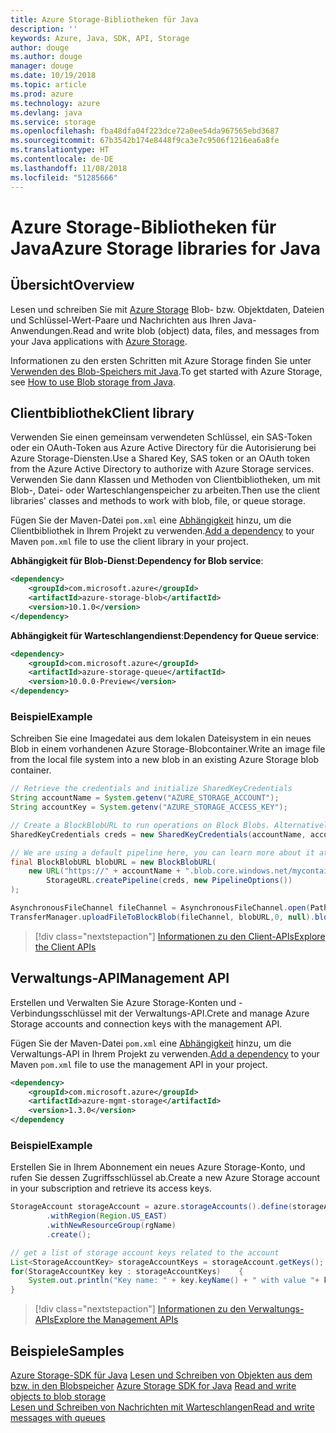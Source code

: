 ```yaml
---
title: Azure Storage-Bibliotheken für Java
description: ''
keywords: Azure, Java, SDK, API, Storage
author: douge
ms.author: douge
manager: douge
ms.date: 10/19/2018
ms.topic: article
ms.prod: azure
ms.technology: azure
ms.devlang: java
ms.service: storage
ms.openlocfilehash: fba48dfa04f223dce72a0ee54da967565ebd3687
ms.sourcegitcommit: 67b3542b174e8448f9ca3e7c9506f1216ea6a8fe
ms.translationtype: HT
ms.contentlocale: de-DE
ms.lasthandoff: 11/08/2018
ms.locfileid: "51285666"
---
```

# <a name="azure-storage-libraries-for-java"></a><span data-ttu-id="5a0e7-103">Azure Storage-Bibliotheken für Java</span><span class="sxs-lookup"><span data-stu-id="5a0e7-103">Azure Storage libraries for Java</span></span>

## <a name="overview"></a><span data-ttu-id="5a0e7-104">Übersicht</span><span class="sxs-lookup"><span data-stu-id="5a0e7-104">Overview</span></span>

<span data-ttu-id="5a0e7-105">Lesen und schreiben Sie mit [Azure Storage](/azure/storage/storage-introduction) Blob- bzw. Objektdaten, Dateien und Schlüssel-Wert-Paare und Nachrichten aus Ihren Java-Anwendungen.</span><span class="sxs-lookup"><span data-stu-id="5a0e7-105">Read and write blob (object) data, files, and messages from your Java applications with [Azure Storage](/azure/storage/storage-introduction).</span></span>

<span data-ttu-id="5a0e7-106">Informationen zu den ersten Schritten mit Azure Storage finden Sie unter [Verwenden des Blob-Speichers mit Java](/azure/storage/blobs/storage-quickstart-blobs-java-v10).</span><span class="sxs-lookup"><span data-stu-id="5a0e7-106">To get started with Azure Storage, see [How to use Blob storage from Java](/azure/storage/blobs/storage-quickstart-blobs-java-v10).</span></span>

## <a name="client-library"></a><span data-ttu-id="5a0e7-107">Clientbibliothek</span><span class="sxs-lookup"><span data-stu-id="5a0e7-107">Client library</span></span>

<span data-ttu-id="5a0e7-108">Verwenden Sie einen gemeinsam verwendeten Schlüssel, ein SAS-Token oder ein OAuth-Token aus Azure Active Directory für die Autorisierung bei Azure Storage-Diensten.</span><span class="sxs-lookup"><span data-stu-id="5a0e7-108">Use a Shared Key, SAS token or an OAuth token from the Azure Active Directory to authorize with Azure Storage services.</span></span> <span data-ttu-id="5a0e7-109">Verwenden Sie dann Klassen und Methoden von Clientbibliotheken, um mit Blob-, Datei- oder Warteschlangenspeicher zu arbeiten.</span><span class="sxs-lookup"><span data-stu-id="5a0e7-109">Then use the client libraries' classes and methods to work with blob, file, or queue storage.</span></span> 

<span data-ttu-id="5a0e7-110">Fügen Sie der Maven-Datei `pom.xml` eine [Abhängigkeit](https://maven.apache.org/guides/getting-started/index.html#How_do_I_use_external_dependencies) hinzu, um die Clientbibliothek in Ihrem Projekt zu verwenden.</span><span class="sxs-lookup"><span data-stu-id="5a0e7-110">[Add a dependency](https://maven.apache.org/guides/getting-started/index.html#How_do_I_use_external_dependencies) to your Maven `pom.xml` file to use the client library in your project.</span></span>   

<span data-ttu-id="5a0e7-111">**Abhängigkeit für Blob-Dienst**:</span><span class="sxs-lookup"><span data-stu-id="5a0e7-111">**Dependency for Blob service**:</span></span>
```XML
<dependency>
    <groupId>com.microsoft.azure</groupId>
    <artifactId>azure-storage-blob</artifactId>
    <version>10.1.0</version>
</dependency>
```

<span data-ttu-id="5a0e7-112">**Abhängigkeit für Warteschlangendienst**:</span><span class="sxs-lookup"><span data-stu-id="5a0e7-112">**Dependency for Queue service**:</span></span>
```XML
<dependency>
    <groupId>com.microsoft.azure</groupId>
    <artifactId>azure-storage-queue</artifactId>
    <version>10.0.0-Preview</version>
</dependency>
```


### <a name="example"></a><span data-ttu-id="5a0e7-113">Beispiel</span><span class="sxs-lookup"><span data-stu-id="5a0e7-113">Example</span></span>

<span data-ttu-id="5a0e7-114">Schreiben Sie eine Imagedatei aus dem lokalen Dateisystem in ein neues Blob in einem vorhandenen Azure Storage-Blobcontainer.</span><span class="sxs-lookup"><span data-stu-id="5a0e7-114">Write an image file from the local file system into a new blob in an existing Azure Storage blob container.</span></span>


```java
// Retrieve the credentials and initialize SharedKeyCredentials
String accountName = System.getenv("AZURE_STORAGE_ACCOUNT");
String accountKey = System.getenv("AZURE_STORAGE_ACCESS_KEY");

// Create a BlockBlobURL to run operations on Block Blobs. Alternatively create a ServiceURL, or ContainerURL for operations on Blob service, and Blob containers
SharedKeyCredentials creds = new SharedKeyCredentials(accountName, accountKey);

// We are using a default pipeline here, you can learn more about it at https://github.com/Azure/azure-storage-java/wiki/Azure-Storage-Java-V10-Overview
final BlockBlobURL blobURL = new BlockBlobURL(
    new URL("https://" + accountName + ".blob.core.windows.net/mycontainer/myimage.jpg"), 
        StorageURL.createPipeline(creds, new PipelineOptions())
);

AsynchronousFileChannel fileChannel = AsynchronousFileChannel.open(Paths.get("myimage.jpg"));
TransferManager.uploadFileToBlockBlob(fileChannel, blobURL,0, null).blockingGet();
```

> [!div class="nextstepaction"]
> [<span data-ttu-id="5a0e7-115">Informationen zu den Client-APIs</span><span class="sxs-lookup"><span data-stu-id="5a0e7-115">Explore the Client APIs</span></span>](/java/api/overview/azure/storage/client)

## <a name="management-api"></a><span data-ttu-id="5a0e7-116">Verwaltungs-API</span><span class="sxs-lookup"><span data-stu-id="5a0e7-116">Management API</span></span>

<span data-ttu-id="5a0e7-117">Erstellen und Verwalten Sie Azure Storage-Konten und -Verbindungsschlüssel mit der Verwaltungs-API.</span><span class="sxs-lookup"><span data-stu-id="5a0e7-117">Crete and manage Azure Storage accounts and connection keys with the management API.</span></span>

<span data-ttu-id="5a0e7-118">Fügen Sie der Maven-Datei `pom.xml` eine [Abhängigkeit](https://maven.apache.org/guides/getting-started/index.html#How_do_I_use_external_dependencies) hinzu, um die Verwaltungs-API in Ihrem Projekt zu verwenden.</span><span class="sxs-lookup"><span data-stu-id="5a0e7-118">[Add a dependency](https://maven.apache.org/guides/getting-started/index.html#How_do_I_use_external_dependencies) to your Maven `pom.xml` file to use the management API in your project.</span></span>  

```XML
<dependency>
    <groupId>com.microsoft.azure</groupId>
    <artifactId>azure-mgmt-storage</artifactId>
    <version>1.3.0</version>
</dependency
```   

### <a name="example"></a><span data-ttu-id="5a0e7-119">Beispiel</span><span class="sxs-lookup"><span data-stu-id="5a0e7-119">Example</span></span>

<span data-ttu-id="5a0e7-120">Erstellen Sie in Ihrem Abonnement ein neues Azure Storage-Konto, und rufen Sie dessen Zugriffsschlüssel ab.</span><span class="sxs-lookup"><span data-stu-id="5a0e7-120">Create a new Azure Storage account in your subscription and retrieve its access keys.</span></span>

```java
StorageAccount storageAccount = azure.storageAccounts().define(storageAccountName)
        .withRegion(Region.US_EAST)
        .withNewResourceGroup(rgName)
        .create();

// get a list of storage account keys related to the account
List<StorageAccountKey> storageAccountKeys = storageAccount.getKeys();
for(StorageAccountKey key : storageAccountKeys)    {
    System.out.println("Key name: " + key.keyName() + " with value "+ key.value());
}
```

> [!div class="nextstepaction"]
> [<span data-ttu-id="5a0e7-121">Informationen zu den Verwaltungs-APIs</span><span class="sxs-lookup"><span data-stu-id="5a0e7-121">Explore the Management APIs</span></span>](/java/api/overview/azure/storage/management)


## <a name="samples"></a><span data-ttu-id="5a0e7-122">Beispiele</span><span class="sxs-lookup"><span data-stu-id="5a0e7-122">Samples</span></span>

<span data-ttu-id="5a0e7-123">[Azure Storage-SDK für Java](https://github.com/azure/azure-storage-java)
[Lesen und Schreiben von Objekten aus dem bzw. in den Blobspeicher](https://github.com/Azure-Samples/storage-blobs-java-v10-quickstart) </span><span class="sxs-lookup"><span data-stu-id="5a0e7-123">[Azure Storage SDK for Java](https://github.com/azure/azure-storage-java)
[Read and write objects to blob storage](https://github.com/Azure-Samples/storage-blobs-java-v10-quickstart) </span></span>  
[<span data-ttu-id="5a0e7-124">Lesen und Schreiben von Nachrichten mit Warteschlangen</span><span class="sxs-lookup"><span data-stu-id="5a0e7-124">Read and write messages with queues</span></span>](https://github.com/Azure-Samples/storage-queue-java-getting-started)   
